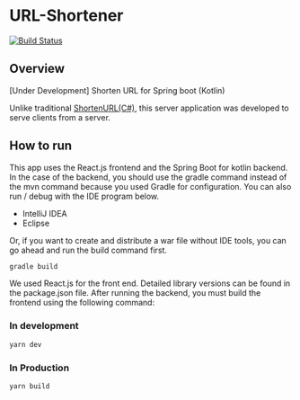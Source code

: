 # URL-Shortener
[![Build Status](https://travis-ci.org/NEONKID/URL-Shortener.svg?branch=master)](https://travis-ci.org/NEONKID/URL-Shortener)



## Overview

[Under Development] Shorten URL for Spring boot (Kotlin)

Unlike traditional [ShortenURL(C#)](https://github.com/NEONKID/ShortenURL), this server application was developed to serve clients from a server.



## How to run

This app uses the React.js frontend and the Spring Boot for kotlin backend. In the case of the backend, you should use the gradle command instead of the mvn command because you used Gradle for configuration. You can also run / debug with the IDE program below.

- IntelliJ IDEA
- Eclipse

Or, if you want to create and distribute a war file without IDE tools, you can go ahead and run the build command first.

```bash
gradle build
```

We used React.js for the front end. Detailed library versions can be found in the package.json file. After running the backend, you must build the frontend using the following command:



### In development

```bash
yarn dev
```



### In Production

```bash
yarn build
```

